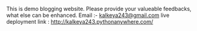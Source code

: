 This is demo blogging website. Please provide your valueable feedbacks, what else can be enhanced.
Email :- kalkeya243@gmail.com
live deployment link : http://kalkeya243.pythonanywhere.com/
